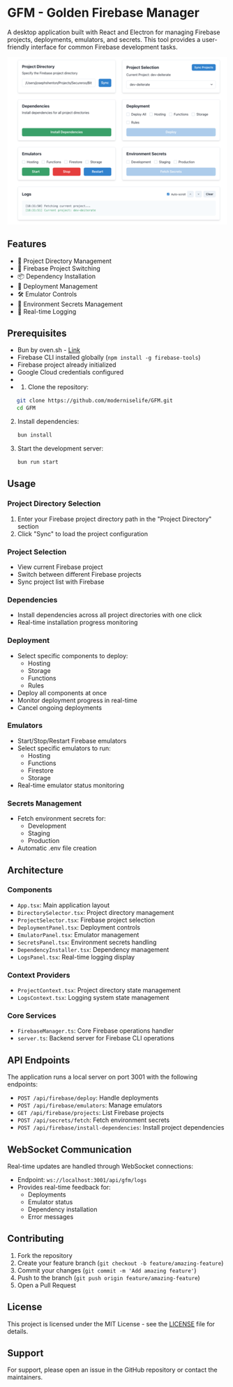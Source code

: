 # GFM - Golden Firebase Manager

A desktop application built with React and Electron for managing Firebase projects, deployments, emulators, and secrets. This tool provides a user-friendly interface for common Firebase development tasks.

![Firebase Manager Screenshot](screenshot.png)

## Features

- 📁 Project Directory Management
- 🔄 Firebase Project Switching
- 📦 Dependency Installation
- 🚀 Deployment Management
- 🛠 Emulator Controls
- 🔑 Environment Secrets Management
- 📝 Real-time Logging

## Prerequisites

- Bun by oven.sh - [Link](https://bun.sh/)
- Firebase CLI installed globally (`npm install -g firebase-tools`)
- Firebase project already initialized
- Google Cloud credentials configured
-
- 1. Clone the repository:

```bash
   git clone https://github.com/moderniselife/GFM.git
   cd GFM
```

2. Install dependencies:

   ```bash
   bun install
   ```

3. Start the development server:

   ```bash
   bun run start
   ```

## Usage

### Project Directory Selection

1. Enter your Firebase project directory path in the "Project Directory" section
2. Click "Sync" to load the project configuration

### Project Selection

- View current Firebase project
- Switch between different Firebase projects
- Sync project list with Firebase

### Dependencies

- Install dependencies across all project directories with one click
- Real-time installation progress monitoring

### Deployment

- Select specific components to deploy:
  - Hosting
  - Storage
  - Functions
  - Rules
- Deploy all components at once
- Monitor deployment progress in real-time
- Cancel ongoing deployments

### Emulators

- Start/Stop/Restart Firebase emulators
- Select specific emulators to run:
  - Hosting
  - Functions
  - Firestore
  - Storage
- Real-time emulator status monitoring

### Secrets Management

- Fetch environment secrets for:
  - Development
  - Staging
  - Production
- Automatic .env file creation

## Architecture

### Components

- `App.tsx`: Main application layout
- `DirectorySelector.tsx`: Project directory management
- `ProjectSelector.tsx`: Firebase project selection
- `DeploymentPanel.tsx`: Deployment controls
- `EmulatorPanel.tsx`: Emulator management
- `SecretsPanel.tsx`: Environment secrets handling
- `DependencyInstaller.tsx`: Dependency management
- `LogsPanel.tsx`: Real-time logging display

### Context Providers

- `ProjectContext.tsx`: Project directory state management
- `LogsContext.tsx`: Logging system state management

### Core Services

- `FirebaseManager.ts`: Core Firebase operations handler
- `server.ts`: Backend server for Firebase CLI operations

## API Endpoints

The application runs a local server on port 3001 with the following endpoints:

- `POST /api/firebase/deploy`: Handle deployments
- `POST /api/firebase/emulators`: Manage emulators
- `GET /api/firebase/projects`: List Firebase projects
- `POST /api/secrets/fetch`: Fetch environment secrets
- `POST /api/firebase/install-dependencies`: Install project dependencies

## WebSocket Communication

Real-time updates are handled through WebSocket connections:

- Endpoint: `ws://localhost:3001/api/gfm/logs`
- Provides real-time feedback for:
  - Deployments
  - Emulator status
  - Dependency installation
  - Error messages

## Contributing

1. Fork the repository
2. Create your feature branch (`git checkout -b feature/amazing-feature`)
3. Commit your changes (`git commit -m 'Add amazing feature'`)
4. Push to the branch (`git push origin feature/amazing-feature`)
5. Open a Pull Request

## License

This project is licensed under the MIT License - see the [LICENSE](LICENSE) file for details.

## Support

For support, please open an issue in the GitHub repository or contact the maintainers.
